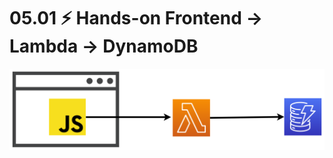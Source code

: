 # 05.01 ⚡ Hands-on Frontend -> Lambda -> DynamoDB

![](../imgs/4a64ec6dae78401fb0a5e0e586bd9df6.png)
